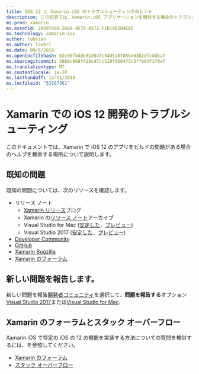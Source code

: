 ```yaml
---
title: IOS 12 と Xamarin.iOS のトラブルシューティングのヒント
description: この記事では、Xamarin.iOS アプリケーションを開発する場合のトラブルシューティングに使用できるリソースについて説明します。 新しい懸案事項、およびその他のトラブルシューティング リソースのレポートの既知の問題がについて説明します。
ms.prod: xamarin
ms.assetid: 24397498-2688-4575-A572-F1B19B1B4EA5
ms.technology: xamarin-ios
author: lobrien
ms.author: laobri
ms.date: 09/5/2018
ms.openlocfilehash: 02c95fbdde8b264fc34d5a8785be03b2dfcddba7
ms.sourcegitcommit: 2868c968f418cd7cc110f9664f3c3ffb6df1f9af
ms.translationtype: MT
ms.contentlocale: ja-JP
ms.lasthandoff: 12/11/2018
ms.locfileid: "53267361"
---
```

# <a name="troubleshooting-ios-12-development-with-xamarin"></a>Xamarin での iOS 12 開発のトラブルシューティング

このドキュメントでは、Xamarin で iOS 12 のアプリをビルドの問題がある場合のヘルプを検索する場所について説明します。

## <a name="known-issues"></a>既知の問題

既知の問題については、次のリソースを確認します。

- リリース ノート
    - [Xamarin リリース](http://releases.xamarin.com/)ブログ
    - Xamarin の[リリース ノート](https://docs.microsoft.com/xamarin/ios/release-notes/)アーカイブ
    - Visual Studio for Mac ([安定した](https://docs.microsoft.com/visualstudio/releasenotes/vs2017-mac-relnotes)、[プレビュー](https://docs.microsoft.com/visualstudio/releasenotes/vs2017-mac-preview-relnotes))
    - Visual Studio 2017 ([安定した](https://docs.microsoft.com/visualstudio/releasenotes/vs2017-relnotes)、[プレビュー](https://docs.microsoft.com/visualstudio/releasenotes/vs2017-preview-relnotes))
- [Developer Community](https://developercommunity.visualstudio.com/search.html)
- [GitHub](https://github.com/xamarin/xamarin-macios/issues)
- [Xamarin Bugzilla](https://bugzilla.xamarin.com/query.cgi?product=iOS)
- [Xamarin のフォーラム](https://forums.xamarin.com/categories/ios)

## <a name="report-a-new-issue"></a>新しい問題を報告します。

新しい問題を報告[開発者コミュニティ](https://developercommunity.visualstudio.com/spaces/8/index.html)を選択して、**問題を報告する**オプション[Visual Studio 2017](https://docs.microsoft.com/visualstudio/ide/how-to-report-a-problem-with-visual-studio-2017)または[Visual Studio for Mac](https://docs.microsoft.com/visualstudio/mac/report-a-problem).

## <a name="xamarin-forums-and-stack-overflow"></a>Xamarin のフォーラムとスタック オーバーフロー

Xamarin.iOS で特定の iOS の 12 の機能を実装する方法についての質問を検討するには、を参照してください。

- [Xamarin のフォーラム](http://forums.xamarin.com/categories/ios)
- [スタック オーバーフロー](http://stackoverflow.com/search?tab=newest&q=xamarin)
